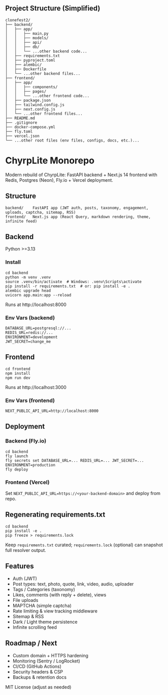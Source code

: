 ## Project Structure (Simplified)

```
clonefest2/
├── backend/
│   ├── app/
│   │   ├── main.py
│   │   ├── models/
│   │   ├── api/
│   │   ├── db/
│   │   └── ...other backend code...
│   ├── requirements.txt
│   ├── pyproject.toml
│   ├── alembic/
│   ├── Dockerfile
│   └── ...other backend files...
├── frontend/
│   ├── app/
│   │   ├── components/
│   │   ├── pages/
│   │   └── ...other frontend code...
│   ├── package.json
│   ├── tailwind.config.js
│   ├── next.config.js
│   └── ...other frontend files...
├── README.md
├── .gitignore
├── docker-compose.yml
├── fly.toml
├── vercel.json
└── ...other root files (env files, configs, docs, etc.)...
```
# ChyrpLite Monorepo

Modern rebuild of ChyrpLite: FastAPI backend + Next.js 14 frontend with Redis, Postgres (Neon), Fly.io + Vercel deployment.

## Structure
```
backend/    FastAPI app (JWT auth, posts, taxonomy, engagement, uploads, captcha, sitemap, RSS)
frontend/   Next.js app (React Query, markdown rendering, theme, infinite feed)
```

## Backend
Python >=3.13

### Install
```
cd backend
python -m venv .venv
source .venv/bin/activate  # Windows: .venv\Scripts\activate
pip install -r requirements.txt  # or: pip install -e .
alembic upgrade head
uvicorn app.main:app --reload
```
Runs at http://localhost:8000

### Env Vars (backend)
```
DATABASE_URL=postgresql://...
REDIS_URL=redis://...
ENVIRONMENT=development
JWT_SECRET=change_me
```

## Frontend
```
cd frontend
npm install
npm run dev
```
Runs at http://localhost:3000

### Env Vars (frontend)
```
NEXT_PUBLIC_API_URL=http://localhost:8000
```

## Deployment
### Backend (Fly.io)
```
cd backend
fly launch
fly secrets set DATABASE_URL=... REDIS_URL=... JWT_SECRET=... ENVIRONMENT=production
fly deploy
```
### Frontend (Vercel)
Set `NEXT_PUBLIC_API_URL=https://<your-backend-domain>` and deploy from repo.

## Regenerating requirements.txt
```
cd backend
pip install -e .
pip freeze > requirements.lock
```
Keep `requirements.txt` curated; `requirements.lock` (optional) can snapshot full resolver output.

## Features
- Auth (JWT)
- Post types: text, photo, quote, link, video, audio, uploader
- Tags / Categories (taxonomy)
- Likes, comments (with reply + delete), views
- File uploads
- MAPTCHA (simple captcha)
- Rate limiting & view tracking middleware
- Sitemap & RSS
- Dark / Light theme persistence
- Infinite scrolling feed

## Roadmap / Next
- Custom domain + HTTPS hardening
- Monitoring (Sentry / LogRocket)
- CI/CD (GitHub Actions)
- Security headers & CSP
- Backups & retention docs

MIT License (adjust as needed)
